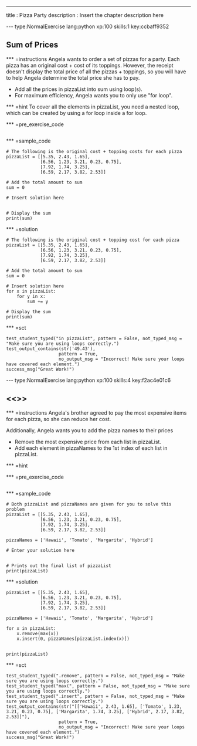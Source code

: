 ---
title       : Pizza Party
description : Insert the chapter description here

--- type:NormalExercise lang:python xp:100 skills:1 key:ccbaff9352
## Sum of Prices


*** =instructions
Angela wants to order a set of pizzas for a party. Each pizza has an original cost + cost of its toppings.
However, the receipt doesn't display the total price of all the pizzas + toppings, so you will have to help Angela
determine the total price she has to pay.

- Add all the prices in pizzaList into sum using loop(s).
- For maximum efficiency, Angela wants you to only use "for loop".

*** =hint
To cover all the elements in pizzaList,
you need a nested loop, which can be created by using
a for loop inside a for loop.

*** =pre_exercise_code
```{python}

```

*** =sample_code
```{python}
# The following is the original cost + topping costs for each pizza
pizzaList = [[5.35, 2.43, 1.65],
             [6.56, 1.23, 3.21, 0.23, 0.75],
             [7.92, 1.74, 3.25],
             [6.59, 2.17, 3.82, 2.53]]

# Add the total amount to sum
sum = 0
             
# Insert solution here

        
# Display the sum
print(sum)
```

*** =solution
```{python}
# The following is the original cost + topping cost for each pizza
pizzaList = [[5.35, 2.43, 1.65],
             [6.56, 1.23, 3.21, 0.23, 0.75],
             [7.92, 1.74, 3.25],
             [6.59, 2.17, 3.82, 2.53]]

# Add the total amount to sum 
sum = 0

# Insert solution here 
for x in pizzaList:
    for y in x:
        sum += y
        
# Display the sum
print(sum)
```

*** =sct
```{python}
test_student_typed("in pizzaList", pattern = False, not_typed_msg = "Make sure you are using loops correctly.")
test_output_contains(str('49.43'),
                    pattern = True,
                    no_output_msg = "Incorrect! Make sure your loops have covered each element.")
success_msg("Great Work!")
```


--- type:NormalExercise lang:python xp:100 skills:4 key:f2ac4e01c6
## <<<New Exercise>>>


*** =instructions
Angela's brother agreed to pay the most expensive items for each pizza, so she can
reduce her cost.

Additionally, Angela wants you to add the pizza names to their prices

- Remove the most expensive price from each list in pizzaList.
- Add each element in pizzaNames to the 1st index of each list in pizzaList.

*** =hint

*** =pre_exercise_code
```{python}

```

*** =sample_code
```{python}
# Both pizzaList and pizzaNames are given for you to solve this problem
pizzaList = [[5.35, 2.43, 1.65],
             [6.56, 1.23, 3.21, 0.23, 0.75],
             [7.92, 1.74, 3.25],
             [6.59, 2.17, 3.82, 2.53]]
             
pizzaNames = ['Hawaii', 'Tomato', 'Margarita', 'Hybrid']

# Enter your solution here


# Prints out the final list of pizzaList
print(pizzaList)
```

*** =solution
```{python}
pizzaList = [[5.35, 2.43, 1.65],
             [6.56, 1.23, 3.21, 0.23, 0.75],
             [7.92, 1.74, 3.25],
             [6.59, 2.17, 3.82, 2.53]]
             
pizzaNames = ['Hawaii', 'Tomato', 'Margarita', 'Hybrid']

for x in pizzaList:
    x.remove(max(x))
    x.insert(0, pizzaNames[pizzaList.index(x)])


print(pizzaList)
```

*** =sct
```{python}
test_student_typed(".remove", pattern = False, not_typed_msg = "Make sure you are using loops correctly.")
test_student_typed("max(", pattern = False, not_typed_msg = "Make sure you are using loops correctly.")
test_student_typed(".insert", pattern = False, not_typed_msg = "Make sure you are using loops correctly.")
test_output_contains(str("[['Hawaii', 2.43, 1.65], ['Tomato', 1.23, 3.21, 0.23, 0.75], ['Margarita', 1.74, 3.25], ['Hybrid', 2.17, 3.82, 2.53]]"),
                    pattern = True,
                    no_output_msg = "Incorrect! Make sure your loops have covered each element.")
success_msg("Great Work!")
```
